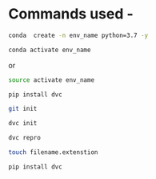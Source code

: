 # Commands used -

```bash
conda  create -n env_name python=3.7 -y
```

```bash
conda activate env_name
```

or

```bash
source activate env_name
```

```bash
pip install dvc
```

```bash
git init
```

```bash
dvc init
```

```bash
dvc repro
```

```bash
touch filename.extenstion
```

```bash
pip install dvc
```
